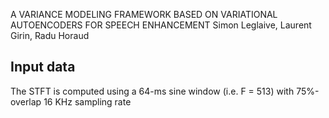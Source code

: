 A VARIANCE MODELING FRAMEWORK BASED ON VARIATIONAL AUTOENCODERS
FOR SPEECH ENHANCEMENT
Simon Leglaive, Laurent Girin, Radu Horaud

## Input data
The STFT is computed using a 64-ms sine
window (i.e. F = 513) with 75%-overlap
16 KHz sampling rate